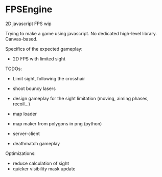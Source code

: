 # FPSEngine
2D javascript FPS wip

Trying to make a game using javascript. No dedicated high-level library. Canvas-based.

Specifics of the expected gameplay:
- 2D FPS with limited sight

TODOs:
- Limit sight, following the crosshair
- shoot bouncy lasers
- design gameplay for the sight limitation (moving, aiming phases, recoil...)

- map loader
- map maker from polygons in png (python)

- server-client
- deathmatch gameplay

Optimizations:
- reduce calculation of sight
- quicker visibility mask update
